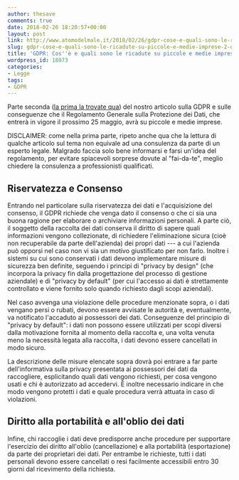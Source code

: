 ```yaml
---
author: thesave
comments: true
date: 2018-02-26 18:20:57+00:00
layout: post
link: http://www.atomodelmale.it/2018/02/26/gdpr-cose-e-quali-sono-le-ricadute-su-piccole-e-medie-imprese-2-di-2/
slug: gdpr-cose-e-quali-sono-le-ricadute-su-piccole-e-medie-imprese-2-di-2
title: 'GDPR: Cos''è e quali sono le ricadute su piccole e medie imprese (2 di 2)'
wordpress_id: 18973
categories:
- Legge
tags:
- GDPR
---
```


Parte seconda ([la prima la trovate qua](http://www.atomodelmale.it/2018/02/26/gdpr-cose-e-quali-sono-le-ricadute-su-piccole-e-medie-imprese-1-di-2/)) del nostro articolo sulla GDPR e sulle conseguenze che il Regolamento Generale sulla Protezione dei Dati, che entrerà in vigore il prossimo 25 maggio, avrà su piccole e medie imprese.

DISCLAIMER: come nella prima parte, ripeto anche qua che la lettura di qualche articolo sul tema non equivale ad una consulenza da parte di un esperto legale. Malgrado faccia solo bene informarsi e farsi un'idea del regolamento, per evitare spiacevoli sorprese dovute al "fai-da-te", meglio chiedere la consulenza a professionisti qualificati.



## Riservatezza e Consenso



Entrando nel particolare sulla riservatezza dei dati e l'acquisizione del consenso, il GDPR richiede che venga dato il consenso o che ci sia una buona ragione per elaborare o archiviare informazioni personali. A parte ciò, il soggetto della raccolta dei dati conserva il diritto di sapere quali informazioni vengono collezionate, di richiedere l'eliminazione sicura (cioè non recuperabile da parte dell'azienda) dei propri dati --- a cui l'azienda può opporsi nel caso non vi sia un motivo giustificato per non farlo. Inoltre i sistemi su cui sono conservati i dati devono implementare misure di sicurezza ben definite, seguendo i principi di "privacy by design" (che incorpora la privacy fin dalla progettazione del processo di gestione aziendale) e di "privacy by default" (per cui l'accesso ai dati è strettamente controllato e viene fornito solo quando richiesto dagli scopi aziendali).



Nel caso avvenga una violazione delle procedure menzionate sopra, o i dati vengano persi o rubati, devono essere avvisate le autorità e, eventualmente, va notificato l'accaduto ai possessori dei dati. Conseguenze del principio di "privacy by default": i dati non possono essere utilizzati per scopi diversi dalla motivazione fornita al momento della raccolta e, una volta venuta meno la necessità legata alla raccolta, i dati devono essere cancellati in modo sicuro.

La descrizione delle misure elencate sopra dovrà poi entrare a far parte dell'informativa sulla privacy presentata ai possessori dei dati da raccogliere, esplicitando quali dati vengono richiesti, per cosa vengono usati e chi è autorizzato ad accedervi. È inoltre necessario indicare in che modo vengono protetti i dati e quale procedura verrà attuata in caso di violazioni.



## Diritto alla portabilità e all'oblio dei dati



Infine, chi raccoglie i dati deve predisporre anche procedure per supportare l'esercizio dei diritto all'oblio (cancellazione) e alla portabilità (esportazione) da parte dei proprietari dei dati. Per entrambe le richieste, tutti i dati personali devono essere cancellati o resi facilmente accessibili entro 30 giorni dal ricevimento della richiesta.
